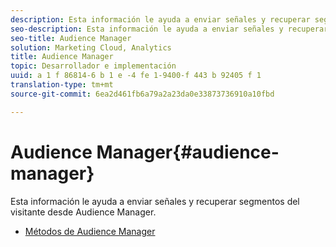 ```yaml
---
description: Esta información le ayuda a enviar señales y recuperar segmentos del visitante desde Audience Manager.
seo-description: Esta información le ayuda a enviar señales y recuperar segmentos del visitante desde Audience Manager.
seo-title: Audience Manager
solution: Marketing Cloud, Analytics
title: Audience Manager
topic: Desarrollador e implementación
uuid: a 1 f 86814-6 b 1 e -4 fe 1-9400-f 443 b 92405 f 1
translation-type: tm+mt
source-git-commit: 6ea2d461fb6a79a2a23da0e33873736910a10fbd

---
```



# Audience Manager{#audience-manager}

Esta información le ayuda a enviar señales y recuperar segmentos del visitante desde Audience Manager.

* [Métodos de Audience Manager](/help/ios/amm/aam-methods.md)
